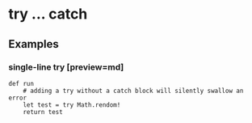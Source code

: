 # try ... catch

## Examples

### single-line try [preview=md]
```imba app.imba
def run
    # adding a try without a catch block will silently swallow an error
    let test = try Math.rendom!
    return test
```